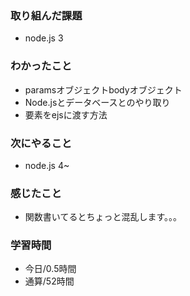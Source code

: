 ### 取り組んだ課題
- node.js 3
### わかったこと
- paramsオブジェクトbodyオブジェクト
- Node.jsとデータベースとのやり取り
- 要素をejsに渡す方法
### 次にやること
- node.js 4~
### 感じたこと
- 関数書いてるとちょっと混乱します。。。
### 学習時間
- 今日/0.5時間
- 通算/52時間
